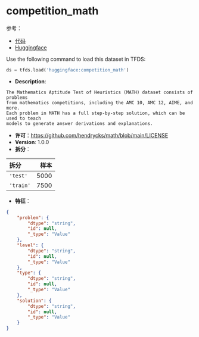# competition_math

参考：

- [代码](https://github.com/huggingface/datasets/blob/master/datasets/competition_math)
- [Huggingface](https://huggingface.co/datasets/competition_math)

Use the following command to load this dataset in TFDS:

```python
ds = tfds.load('huggingface:competition_math')
```

- **Description**:

```
The Mathematics Aptitude Test of Heuristics (MATH) dataset consists of problems
from mathematics competitions, including the AMC 10, AMC 12, AIME, and more.
Each problem in MATH has a full step-by-step solution, which can be used to teach
models to generate answer derivations and explanations.
```

- **许可**：https://github.com/hendrycks/math/blob/main/LICENSE
- **Version**: 1.0.0
- **拆分**：

拆分 | 样本
:-- | --:
`'test'` | 5000
`'train'` | 7500

- **特征**：

```json
{
    "problem": {
        "dtype": "string",
        "id": null,
        "_type": "Value"
    },
    "level": {
        "dtype": "string",
        "id": null,
        "_type": "Value"
    },
    "type": {
        "dtype": "string",
        "id": null,
        "_type": "Value"
    },
    "solution": {
        "dtype": "string",
        "id": null,
        "_type": "Value"
    }
}
```
